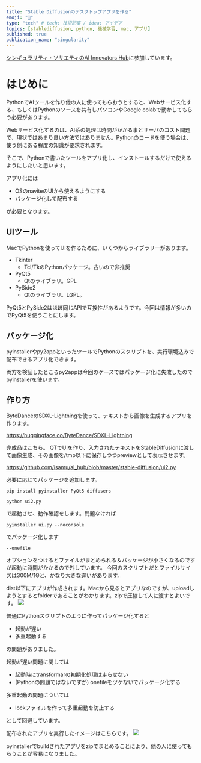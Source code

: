 ```yaml
---
title: "Stable Diffusionのデスクトップアプリを作る"
emoji: "🤖"
type: "tech" # tech: 技術記事 / idea: アイデア
topics: [stablediffusion, python, 機械学習, mac, アプリ]
published: true
publication_name: "singularity"
---
```


[シンギュラリティ・ソサエティのAI Innovators Hub](https://singularitysociety.org/activities/aihub/)に参加しています。

# はじめに

PythonでAIツールを作り他の人に使ってもらおうとすると、Webサービス化する、もしくはPythonのソースを共有しパソコンやGoogle colabで動かしてもらう必要があります。

Webサービス化するのは、AI系の処理は時間がかかる事とサーバのコスト問題で、現状ではあまり良い方法ではありません。Pythonのコードを使う場合は、使う側にある程度の知識が要求されます。

そこで、Pythonで書いたツールをアプリ化し、インストールするだけで使えるようにしたいと思います。

アプリ化には

- OSのnaviteのUIから使えるようにする
- パッケージ化して配布する

が必要となります。

## UIツール

MacでPythonを使ってUIを作るために、いくつからライブラリーがあります。

- Tkinter
  - Tcl/TkのPythonパッケージ。古いので非推奨
- PyQt5
  - Qtのライブラリ。GPL
- PySide2
  - Qtのライブラリ。LGPL。

PyQt5とPySide2はほぼ同じAPIで互換性があるようです。今回は情報が多いのでPyQt5を使うことにします。

## パッケージ化

pyinstallerやpy2appといったツールでPythonのスクリプトを、実行環境込みで配布できるアプリ化できます。

両方を検証したところpy2appは今回のケースではパッケージ化に失敗したのでpyinstallerを使います。

## 作り方

ByteDanceのSDXL-Lightningを使って、テキストから画像を生成するアプリを作ります。

https://huggingface.co/ByteDance/SDXL-Lightning

完成品はこちら。
QTでUIを作り、入力されたテキストをStableDiffusionに渡して画像生成、その画像を/tmp以下に保存しつつpreviewとして表示させます。


https://github.com/isamu/ai_hub/blob/master/stable-diffusion/ui2.py

必要に応じてパッケージを追加します。
```
pip install pyinstaller PyQt5 diffusers
```

```
python ui2.py
```
で起動させ、動作確認をします。問題なければ


```
pyinstaller ui.py --noconsole
```
でパッケージ化します

```
--onefile
```
オプションをつけるとファイルがまとめられる＆パッケージが小さくなるのですが起動に時間がかかるので外しています。
今回のスクリプトだとファイルサイズは300M/1Gと、かなり大きな違いがあります。

dist以下にアプリが作成されます。Macから見るとアプリなのですが、uploadしようとするとfolderであることがわかります。zipで圧縮して人に渡すとよいです。
![](https://storage.googleapis.com/zenn-user-upload/ce870a70898d-20240314.png)

普通にPythonスクリプトのように作ってパッケージ化すると

- 起動が遅い
- 多重起動する

の問題がありました。

起動が遅い問題に関しては
 - 起動時にtransformarの初期化処理は走らせない
 - (Pythonの問題ではないですが) onefileをツケないでパッケージ化する

多重起動の問題については
 - lockファイルを作って多重起動を防止する

として回避しています。

配布されたアプリを実行したイメージはこちらです。
![](https://storage.googleapis.com/zenn-user-upload/2e1048fc90e1-20240314.png)

pyinstallerでbuildされたアプリをzipでまとめることにより、他の人に使ってもらうことが容易になりました。



